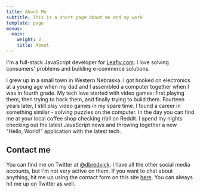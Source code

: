 ```yaml
---
title: About Me
subtitle: This is a short page about me and my work
template: page
menus:
  main:
    weight: 2
    title: About
---
```


I'm a full-stack JavaScript developer for [Leafly.com](https://www.leafly.com). I love solving consumers' problems and building e-commerce solutions. 

I grew up in a small town in Western Nebraska. I got hooked on electronics at a young age when my dad and I assembled a computer together when I was in fourth grade. My tech love started with video games: first playing them, then trying to hack them, and finally trying to build them. Fourteen years later, I still play video games in my spare time. I found a career in something similar - solving puzzles on the computer. In the day you can find me at your local coffee shop checking r/all on Reddit. I spend my nights checking out the latest JavaScript news and throwing together a new "Hello, World!" application with the latest tech.

## Contact me
You can find me on Twitter at [@dbredvick](https://twitter.com/DBredvick). I have all the other social media accounts, but I'm not very active on them. If you want to chat about anything, hit me up using the contact form on this site [here](/contact). You can always hit me up on Twitter as well.
